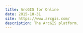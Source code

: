 ```yaml
---
title: ArcGIS for Online
date: 2015-10-31
site: https://www.arcgis.com/
description: The ArcGIS platform.
---
```

